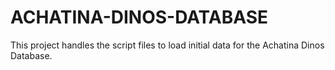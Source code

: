 # ACHATINA-DINOS-DATABASE

This project handles the script files to load initial data for the Achatina Dinos Database.